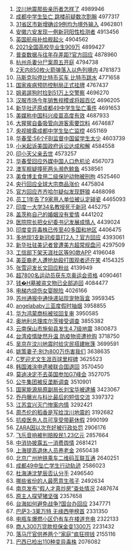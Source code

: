 1. [汶川地震那些亲历者怎样了](http://www.baidu.com/baidu?cl=3&tn=SE_baiduhomet8_jmjb7mjw&rsv_dl=fyb_top&fr=top1000&wd=%E3%EB%B4%A8%B5%D8%D5%F0%C4%C7%D0%A9%C7%D7%C0%FA%D5%DF%D4%F5%D1%F9%C1%CB) 4989946
1. [成都中学生坠亡 跳楼前疑数次割腕](http://www.baidu.com/baidu?cl=3&tn=SE_baiduhomet8_jmjb7mjw&rsv_dl=fyb_top&fr=top1000&wd=%B3%C9%B6%BC%D6%D0%D1%A7%C9%FA%D7%B9%CD%F6%20%CC%F8%C2%A5%C7%B0%D2%C9%CA%FD%B4%CE%B8%EE%CD%F3) 4977317
1. [31省区市新增确诊9例均为境外输入](http://www.baidu.com/baidu?cl=3&tn=SE_baiduhomet8_jmjb7mjw&rsv_dl=fyb_top&fr=top1000&wd=31%CA%A1%C7%F8%CA%D0%D0%C2%D4%F6%C8%B7%D5%EF9%C0%FD%BE%F9%CE%AA%BE%B3%CD%E2%CA%E4%C8%EB) 4962801
1. [安徽六安发现一例新冠阳性检测者](http://www.baidu.com/baidu?cl=3&tn=SE_baiduhomet8_jmjb7mjw&rsv_dl=fyb_top&fr=top1000&wd=%B0%B2%BB%D5%C1%F9%B0%B2%B7%A2%CF%D6%D2%BB%C0%FD%D0%C2%B9%DA%D1%F4%D0%D4%BC%EC%B2%E2%D5%DF) 4913456
1. [英国航母补给舰起火](http://www.baidu.com/baidu?cl=3&tn=SE_baiduhomet8_jmjb7mjw&rsv_dl=fyb_top&fr=top1000&wd=%D3%A2%B9%FA%BA%BD%C4%B8%B2%B9%B8%F8%BD%A2%C6%F0%BB%F0) 4904562
1. [2021全国高校毕业生909万](http://www.baidu.com/baidu?cl=3&tn=SE_baiduhomet8_jmjb7mjw&rsv_dl=fyb_top&fr=top1000&wd=2021%C8%AB%B9%FA%B8%DF%D0%A3%B1%CF%D2%B5%C9%FA909%CD%F2) 4899427
1. [普查数据与往年存差距?官方回应](http://www.baidu.com/baidu?cl=3&tn=SE_baiduhomet8_jmjb7mjw&rsv_dl=fyb_top&fr=top1000&wd=%C6%D5%B2%E9%CA%FD%BE%DD%D3%EB%CD%F9%C4%EA%B4%E6%B2%EE%BE%E0%3F%B9%D9%B7%BD%BB%D8%D3%A6) 4878960
1. [杭州杀妻分尸案周五开庭](http://www.baidu.com/baidu?cl=3&tn=SE_baiduhomet8_jmjb7mjw&rsv_dl=fyb_top&fr=top1000&wd=%BA%BC%D6%DD%C9%B1%C6%DE%B7%D6%CA%AC%B0%B8%D6%DC%CE%E5%BF%AA%CD%A5) 4794738
1. [2天内850枚火箭弹落入以色列境内](http://www.baidu.com/baidu?cl=3&tn=SE_baiduhomet8_jmjb7mjw&rsv_dl=fyb_top&fr=top1000&wd=2%CC%EC%C4%DA850%C3%B6%BB%F0%BC%FD%B5%AF%C2%E4%C8%EB%D2%D4%C9%AB%C1%D0%BE%B3%C4%DA) 4781873
1. [马斯克叫停比特币买车 比特币跳水](http://www.baidu.com/baidu?cl=3&tn=SE_baiduhomet8_jmjb7mjw&rsv_dl=fyb_top&fr=top1000&wd=%C2%ED%CB%B9%BF%CB%BD%D0%CD%A3%B1%C8%CC%D8%B1%D2%C2%F2%B3%B5%20%B1%C8%CC%D8%B1%D2%CC%F8%CB%AE) 4771658
1. [国家疾病预防控制局正式挂牌](http://www.baidu.com/baidu?cl=3&tn=SE_baiduhomet8_jmjb7mjw&rsv_dl=fyb_top&fr=top1000&wd=%B9%FA%BC%D2%BC%B2%B2%A1%D4%A4%B7%C0%BF%D8%D6%C6%BE%D6%D5%FD%CA%BD%B9%D2%C5%C6) 4767437
1. [姐弟遛狗时捡到51万上交警察](http://www.baidu.com/baidu?cl=3&tn=SE_baiduhomet8_jmjb7mjw&rsv_dl=fyb_top&fr=top1000&wd=%BD%E3%B5%DC%E5%DE%B9%B7%CA%B1%BC%F1%B5%BD51%CD%F2%C9%CF%BD%BB%BE%AF%B2%EC) 4696270
1. [汉服市场今年销售规模或将超百亿](http://www.baidu.com/baidu?cl=3&tn=SE_baiduhomet8_jmjb7mjw&rsv_dl=fyb_top&fr=top1000&wd=%BA%BA%B7%FE%CA%D0%B3%A1%BD%F1%C4%EA%CF%FA%CA%DB%B9%E6%C4%A3%BB%F2%BD%AB%B3%AC%B0%D9%D2%DA) 4696205
1. [新华社还原成都49中学生坠亡事件](http://www.baidu.com/baidu?cl=3&tn=SE_baiduhomet8_jmjb7mjw&rsv_dl=fyb_top&fr=top1000&wd=%D0%C2%BB%AA%C9%E7%BB%B9%D4%AD%B3%C9%B6%BC49%D6%D0%D1%A7%C9%FA%D7%B9%CD%F6%CA%C2%BC%FE) 4691653
1. [美媒称中国科兴疫苗高度有效](http://www.baidu.com/baidu?cl=3&tn=SE_baiduhomet8_jmjb7mjw&rsv_dl=fyb_top&fr=top1000&wd=%C3%C0%C3%BD%B3%C6%D6%D0%B9%FA%BF%C6%D0%CB%D2%DF%C3%E7%B8%DF%B6%C8%D3%D0%D0%A7) 4687933
1. [大猩猩自备吸管向游客索要饮料](http://www.baidu.com/baidu?cl=3&tn=SE_baiduhomet8_jmjb7mjw&rsv_dl=fyb_top&fr=top1000&wd=%B4%F3%D0%C9%D0%C9%D7%D4%B1%B8%CE%FC%B9%DC%CF%F2%D3%CE%BF%CD%CB%F7%D2%AA%D2%FB%C1%CF) 4674687
1. [央视披露成都中学生坠亡监控](http://www.baidu.com/baidu?cl=3&tn=SE_baiduhomet8_jmjb7mjw&rsv_dl=fyb_top&fr=top1000&wd=%D1%EB%CA%D3%C5%FB%C2%B6%B3%C9%B6%BC%D6%D0%D1%A7%C9%FA%D7%B9%CD%F6%BC%E0%BF%D8) 4651169
1. [华春莹:56个FBI监督中国留学生太少](http://www.baidu.com/baidu?cl=3&tn=SE_baiduhomet8_jmjb7mjw&rsv_dl=fyb_top&fr=top1000&wd=%BB%AA%B4%BA%D3%A8%3A56%B8%F6FBI%BC%E0%B6%BD%D6%D0%B9%FA%C1%F4%D1%A7%C9%FA%CC%AB%C9%D9) 4603739
1. [小米起诉美国政府诉讼达成和解](http://www.baidu.com/baidu?cl=3&tn=SE_baiduhomet8_jmjb7mjw&rsv_dl=fyb_top&fr=top1000&wd=%D0%A1%C3%D7%C6%F0%CB%DF%C3%C0%B9%FA%D5%FE%B8%AE%CB%DF%CB%CF%B4%EF%B3%C9%BA%CD%BD%E2) 4584558
1. [印小天父亲去世](http://www.baidu.com/baidu?cl=3&tn=SE_baiduhomet8_jmjb7mjw&rsv_dl=fyb_top&fr=top1000&wd=%D3%A1%D0%A1%CC%EC%B8%B8%C7%D7%C8%A5%CA%C0) 4573257
1. [华春莹回应外媒中国人口危机论](http://www.baidu.com/baidu?cl=3&tn=SE_baiduhomet8_jmjb7mjw&rsv_dl=fyb_top&fr=top1000&wd=%BB%AA%B4%BA%D3%A8%BB%D8%D3%A6%CD%E2%C3%BD%D6%D0%B9%FA%C8%CB%BF%DA%CE%A3%BB%FA%C2%DB) 4567073
1. [澳军舰疑撞死两头濒危鲸鱼](http://www.baidu.com/baidu?cl=3&tn=SE_baiduhomet8_jmjb7mjw&rsv_dl=fyb_top&fr=top1000&wd=%B0%C4%BE%FC%BD%A2%D2%C9%D7%B2%CB%C0%C1%BD%CD%B7%B1%F4%CE%A3%BE%A8%D3%E3) 4538561
1. [美食博主食用二级保护动物被刑拘](http://www.baidu.com/baidu?cl=3&tn=SE_baiduhomet8_jmjb7mjw&rsv_dl=fyb_top&fr=top1000&wd=%C3%C0%CA%B3%B2%A9%D6%F7%CA%B3%D3%C3%B6%FE%BC%B6%B1%A3%BB%A4%B6%AF%CE%EF%B1%BB%D0%CC%BE%D0) 4525460
1. [央行回应全球大宗商品涨价](http://www.baidu.com/baidu?cl=3&tn=SE_baiduhomet8_jmjb7mjw&rsv_dl=fyb_top&fr=top1000&wd=%D1%EB%D0%D0%BB%D8%D3%A6%C8%AB%C7%F2%B4%F3%D7%DA%C9%CC%C6%B7%D5%C7%BC%DB) 4475804
1. [官方回应齐齐哈尔疑似发现野狼](http://www.baidu.com/baidu?cl=3&tn=SE_baiduhomet8_jmjb7mjw&rsv_dl=fyb_top&fr=top1000&wd=%B9%D9%B7%BD%BB%D8%D3%A6%C6%EB%C6%EB%B9%FE%B6%FB%D2%C9%CB%C6%B7%A2%CF%D6%D2%B0%C0%C7) 4468098
1. [员工1年告了9家用人单位被认定碰瓷](http://www.baidu.com/baidu?cl=3&tn=SE_baiduhomet8_jmjb7mjw&rsv_dl=fyb_top&fr=top1000&wd=%D4%B1%B9%A41%C4%EA%B8%E6%C1%CB9%BC%D2%D3%C3%C8%CB%B5%A5%CE%BB%B1%BB%C8%CF%B6%A8%C5%F6%B4%C9) 4465093
1. [印度一大学34名教授死于新冠](http://www.baidu.com/baidu?cl=3&tn=SE_baiduhomet8_jmjb7mjw&rsv_dl=fyb_top&fr=top1000&wd=%D3%A1%B6%C8%D2%BB%B4%F3%D1%A734%C3%FB%BD%CC%CA%DA%CB%C0%D3%DA%D0%C2%B9%DA) 4452757
1. [盖茨称自己的婚姻没有爱情](http://www.baidu.com/baidu?cl=3&tn=SE_baiduhomet8_jmjb7mjw&rsv_dl=fyb_top&fr=top1000&wd=%B8%C7%B4%C4%B3%C6%D7%D4%BC%BA%B5%C4%BB%E9%D2%F6%C3%BB%D3%D0%B0%AE%C7%E9) 4441202
1. [医院院长把女纪委书记发展成情人](http://www.baidu.com/baidu?cl=3&tn=SE_baiduhomet8_jmjb7mjw&rsv_dl=fyb_top&fr=top1000&wd=%D2%BD%D4%BA%D4%BA%B3%A4%B0%D1%C5%AE%BC%CD%CE%AF%CA%E9%BC%C7%B7%A2%D5%B9%B3%C9%C7%E9%C8%CB) 4439024
1. [印度变异毒株已传至40多国和地区](http://www.baidu.com/baidu?cl=3&tn=SE_baiduhomet8_jmjb7mjw&rsv_dl=fyb_top&fr=top1000&wd=%D3%A1%B6%C8%B1%E4%D2%EC%B6%BE%D6%EA%D2%D1%B4%AB%D6%C140%B6%E0%B9%FA%BA%CD%B5%D8%C7%F8) 4406475
1. [多地现1支新冠疫苗打2人？官方回应](http://www.baidu.com/baidu?cl=3&tn=SE_baiduhomet8_jmjb7mjw&rsv_dl=fyb_top&fr=top1000&wd=%B6%E0%B5%D8%CF%D61%D6%A7%D0%C2%B9%DA%D2%DF%C3%E7%B4%F22%C8%CB%A3%BF%B9%D9%B7%BD%BB%D8%D3%A6) 4393061
1. [新华社驻美记者曾遭美方超常规盘问](http://www.baidu.com/baidu?cl=3&tn=SE_baiduhomet8_jmjb7mjw&rsv_dl=fyb_top&fr=top1000&wd=%D0%C2%BB%AA%C9%E7%D7%A4%C3%C0%BC%C7%D5%DF%D4%F8%D4%E2%C3%C0%B7%BD%B3%AC%B3%A3%B9%E6%C5%CC%CE%CA) 4297509
1. [工信部下架天涯社区等90款APP](http://www.baidu.com/baidu?cl=3&tn=SE_baiduhomet8_jmjb7mjw&rsv_dl=fyb_top&fr=top1000&wd=%B9%A4%D0%C5%B2%BF%CF%C2%BC%DC%CC%EC%D1%C4%C9%E7%C7%F8%B5%C890%BF%EEAPP) 4196048
1. [美亚裔老人遭抢劫殴打围观者还在笑](http://www.baidu.com/baidu?cl=3&tn=SE_baiduhomet8_jmjb7mjw&rsv_dl=fyb_top&fr=top1000&wd=%C3%C0%D1%C7%D2%E1%C0%CF%C8%CB%D4%E2%C7%C0%BD%D9%C5%B9%B4%F2%CE%A7%B9%DB%D5%DF%BB%B9%D4%DA%D0%A6) 4154325
1. [张雪迎发长文回应粉丝](http://www.baidu.com/baidu?cl=3&tn=SE_baiduhomet8_jmjb7mjw&rsv_dl=fyb_top&fr=top1000&wd=%D5%C5%D1%A9%D3%AD%B7%A2%B3%A4%CE%C4%BB%D8%D3%A6%B7%DB%CB%BF) 4139949
1. [超7800名运动员获东京奥运会资格](http://www.baidu.com/baidu?cl=3&tn=SE_baiduhomet8_jmjb7mjw&rsv_dl=fyb_top&fr=top1000&wd=%B3%AC7800%C3%FB%D4%CB%B6%AF%D4%B1%BB%F1%B6%AB%BE%A9%B0%C2%D4%CB%BB%E1%D7%CA%B8%F1) 4090461
1. [钱�H墓被盗文物已全部追回](http://www.baidu.com/baidu?cl=3&tn=SE_baiduhomet8_jmjb7mjw&rsv_dl=fyb_top&fr=top1000&wd=%C7%AE%E9H%C4%B9%B1%BB%B5%C1%CE%C4%CE%EF%D2%D1%C8%AB%B2%BF%D7%B7%BB%D8) 4084477
1. [电梯内烧伤女婴脱险](http://www.baidu.com/baidu?cl=3&tn=SE_baiduhomet8_jmjb7mjw&rsv_dl=fyb_top&fr=top1000&wd=%B5%E7%CC%DD%C4%DA%C9%D5%C9%CB%C5%AE%D3%A4%CD%D1%CF%D5) 4026166
1. [苏州通报中通快递站现宠物盲盒](http://www.baidu.com/baidu?cl=3&tn=SE_baiduhomet8_jmjb7mjw&rsv_dl=fyb_top&fr=top1000&wd=%CB%D5%D6%DD%CD%A8%B1%A8%D6%D0%CD%A8%BF%EC%B5%DD%D5%BE%CF%D6%B3%E8%CE%EF%C3%A4%BA%D0) 3959345
1. [angelababy三亚度假时抽烟](http://www.baidu.com/baidu?cl=3&tn=SE_baiduhomet8_jmjb7mjw&rsv_dl=fyb_top&fr=top1000&wd=angelababy%C8%FD%D1%C7%B6%C8%BC%D9%CA%B1%B3%E9%D1%CC) 3958855
1. [华为鸿蒙商标被驳回复审](http://www.baidu.com/baidu?cl=3&tn=SE_baiduhomet8_jmjb7mjw&rsv_dl=fyb_top&fr=top1000&wd=%BB%AA%CE%AA%BA%E8%C3%C9%C9%CC%B1%EA%B1%BB%B2%B5%BB%D8%B8%B4%C9%F3) 3950585
1. [奥地利总理库尔茨接受调查](http://www.baidu.com/baidu?cl=3&tn=SE_baiduhomet8_jmjb7mjw&rsv_dl=fyb_top&fr=top1000&wd=%B0%C2%B5%D8%C0%FB%D7%DC%C0%ED%BF%E2%B6%FB%B4%C4%BD%D3%CA%DC%B5%F7%B2%E9) 3855382
1. [云南保山市施甸县发生4.7级地震](http://www.baidu.com/baidu?cl=3&tn=SE_baiduhomet8_jmjb7mjw&rsv_dl=fyb_top&fr=top1000&wd=%D4%C6%C4%CF%B1%A3%C9%BD%CA%D0%CA%A9%B5%E9%CF%D8%B7%A2%C9%FA4.7%BC%B6%B5%D8%D5%F0) 3800873
1. [台湾疫情陡然升温 防疫物资遭抢购](http://www.baidu.com/baidu?cl=3&tn=SE_baiduhomet8_jmjb7mjw&rsv_dl=fyb_top&fr=top1000&wd=%CC%A8%CD%E5%D2%DF%C7%E9%B6%B8%C8%BB%C9%FD%CE%C2%20%B7%C0%D2%DF%CE%EF%D7%CA%D4%E2%C7%C0%B9%BA) 3718750
1. [吴京在汶川地震时给灾民搭建帐篷](http://www.baidu.com/baidu?cl=3&tn=SE_baiduhomet8_jmjb7mjw&rsv_dl=fyb_top&fr=top1000&wd=%CE%E2%BE%A9%D4%DA%E3%EB%B4%A8%B5%D8%D5%F0%CA%B1%B8%F8%D4%D6%C3%F1%B4%EE%BD%A8%D5%CA%C5%F1) 3699591
1. [姚策妻子:别为800万伤害我们](http://www.baidu.com/baidu?cl=3&tn=SE_baiduhomet8_jmjb7mjw&rsv_dl=fyb_top&fr=top1000&wd=%D2%A6%B2%DF%C6%DE%D7%D3%3A%B1%F0%CE%AA800%CD%F2%C9%CB%BA%A6%CE%D2%C3%C7) 3638635
1. [C罗迎尤文生涯百球里程碑](http://www.baidu.com/baidu?cl=3&tn=SE_baiduhomet8_jmjb7mjw&rsv_dl=fyb_top&fr=top1000&wd=C%C2%DE%D3%AD%D3%C8%CE%C4%C9%FA%D1%C4%B0%D9%C7%F2%C0%EF%B3%CC%B1%AE) 3625523
1. [韩国滩涂申遗被联合国退回](http://www.baidu.com/baidu?cl=3&tn=SE_baiduhomet8_jmjb7mjw&rsv_dl=fyb_top&fr=top1000&wd=%BA%AB%B9%FA%CC%B2%CD%BF%C9%EA%D2%C5%B1%BB%C1%AA%BA%CF%B9%FA%CD%CB%BB%D8) 3570450
1. [莫迪决定不去英国参加G7峰会](http://www.baidu.com/baidu?cl=3&tn=SE_baiduhomet8_jmjb7mjw&rsv_dl=fyb_top&fr=top1000&wd=%C4%AA%B5%CF%BE%F6%B6%A8%B2%BB%C8%A5%D3%A2%B9%FA%B2%CE%BC%D3G7%B7%E5%BB%E1) 3527075
1. [公牛集团被反垄断调查](http://www.baidu.com/baidu?cl=3&tn=SE_baiduhomet8_jmjb7mjw&rsv_dl=fyb_top&fr=top1000&wd=%B9%AB%C5%A3%BC%AF%CD%C5%B1%BB%B7%B4%C2%A2%B6%CF%B5%F7%B2%E9) 3510901
1. [国家能源局原副局长刘宝华被逮捕](http://www.baidu.com/baidu?cl=3&tn=SE_baiduhomet8_jmjb7mjw&rsv_dl=fyb_top&fr=top1000&wd=%B9%FA%BC%D2%C4%DC%D4%B4%BE%D6%D4%AD%B8%B1%BE%D6%B3%A4%C1%F5%B1%A6%BB%AA%B1%BB%B4%FE%B2%B6) 3423067
1. [乔丹曝光与科比最后的短信交流](http://www.baidu.com/baidu?cl=3&tn=SE_baiduhomet8_jmjb7mjw&rsv_dl=fyb_top&fr=top1000&wd=%C7%C7%B5%A4%C6%D8%B9%E2%D3%EB%BF%C6%B1%C8%D7%EE%BA%F3%B5%C4%B6%CC%D0%C5%BD%BB%C1%F7) 3397372
1. [江苏宜兴灭门惨案内情](http://www.baidu.com/baidu?cl=3&tn=SE_baiduhomet8_jmjb7mjw&rsv_dl=fyb_top&fr=top1000&wd=%BD%AD%CB%D5%D2%CB%D0%CB%C3%F0%C3%C5%B2%D2%B0%B8%C4%DA%C7%E9) 3292421
1. [周杰伦的稻香是写给汶川地震的](http://www.baidu.com/baidu?cl=3&tn=SE_baiduhomet8_jmjb7mjw&rsv_dl=fyb_top&fr=top1000&wd=%D6%DC%BD%DC%C2%D7%B5%C4%B5%BE%CF%E3%CA%C7%D0%B4%B8%F8%E3%EB%B4%A8%B5%D8%D5%F0%B5%C4) 3192682
1. [抗疫医务人员可享受带薪休假](http://www.baidu.com/baidu?cl=3&tn=SE_baiduhomet8_jmjb7mjw&rsv_dl=fyb_top&fr=top1000&wd=%BF%B9%D2%DF%D2%BD%CE%F1%C8%CB%D4%B1%BF%C9%CF%ED%CA%DC%B4%F8%D0%BD%D0%DD%BC%D9) 2990199
1. [ZARA因以次充好被行政处罚](http://www.baidu.com/baidu?cl=3&tn=SE_baiduhomet8_jmjb7mjw&rsv_dl=fyb_top&fr=top1000&wd=ZARA%D2%F2%D2%D4%B4%CE%B3%E4%BA%C3%B1%BB%D0%D0%D5%FE%B4%A6%B7%A3) 2906176
1. [飞乐音响被判赔股民1.23亿元](http://www.baidu.com/baidu?cl=3&tn=SE_baiduhomet8_jmjb7mjw&rsv_dl=fyb_top&fr=top1000&wd=%B7%C9%C0%D6%D2%F4%CF%EC%B1%BB%C5%D0%C5%E2%B9%C9%C3%F11.23%D2%DA%D4%AA) 2857664
1. [中消协披露五一消费舆情](http://www.baidu.com/baidu?cl=3&tn=SE_baiduhomet8_jmjb7mjw&rsv_dl=fyb_top&fr=top1000&wd=%D6%D0%CF%FB%D0%AD%C5%FB%C2%B6%CE%E5%D2%BB%CF%FB%B7%D1%D3%DF%C7%E9) 2681421
1. [上海提高退休人员养老金](http://www.baidu.com/baidu?cl=3&tn=SE_baiduhomet8_jmjb7mjw&rsv_dl=fyb_top&fr=top1000&wd=%C9%CF%BA%A3%CC%E1%B8%DF%CD%CB%D0%DD%C8%CB%D4%B1%D1%F8%C0%CF%BD%F0) 2650438
1. [北京广州地铁乘车二维码互联互通](http://www.baidu.com/baidu?cl=3&tn=SE_baiduhomet8_jmjb7mjw&rsv_dl=fyb_top&fr=top1000&wd=%B1%B1%BE%A9%B9%E3%D6%DD%B5%D8%CC%FA%B3%CB%B3%B5%B6%FE%CE%AC%C2%EB%BB%A5%C1%AA%BB%A5%CD%A8) 2640251
1. [成都49中坠亡学生行动轨迹](http://www.baidu.com/baidu?cl=3&tn=SE_baiduhomet8_jmjb7mjw&rsv_dl=fyb_top&fr=top1000&wd=%B3%C9%B6%BC49%D6%D0%D7%B9%CD%F6%D1%A7%C9%FA%D0%D0%B6%AF%B9%EC%BC%A3) 2586023
1. [杜海涛沈梦辰否认分手](http://www.baidu.com/baidu?cl=3&tn=SE_baiduhomet8_jmjb7mjw&rsv_dl=fyb_top&fr=top1000&wd=%B6%C5%BA%A3%CC%CE%C9%F2%C3%CE%B3%BD%B7%F1%C8%CF%B7%D6%CA%D6) 2496540
1. [哪些省份的人最愿意生孩子](http://www.baidu.com/baidu?cl=3&tn=SE_baiduhomet8_jmjb7mjw&rsv_dl=fyb_top&fr=top1000&wd=%C4%C4%D0%A9%CA%A1%B7%DD%B5%C4%C8%CB%D7%EE%D4%B8%D2%E2%C9%FA%BA%A2%D7%D3) 2492634
1. [南京发布“假人才真炒房”查处情况](http://www.baidu.com/baidu?cl=3&tn=SE_baiduhomet8_jmjb7mjw&rsv_dl=fyb_top&fr=top1000&wd=%C4%CF%BE%A9%B7%A2%B2%BC%A1%B0%BC%D9%C8%CB%B2%C5%D5%E6%B3%B4%B7%BF%A1%B1%B2%E9%B4%A6%C7%E9%BF%F6) 2487674
1. [原主人探望猪坚强](http://www.baidu.com/baidu?cl=3&tn=SE_baiduhomet8_jmjb7mjw&rsv_dl=fyb_top&fr=top1000&wd=%D4%AD%D6%F7%C8%CB%CC%BD%CD%FB%D6%ED%BC%E1%C7%BF) 2357658
1. [台海如何避免战争?国台办回应](http://www.baidu.com/baidu?cl=3&tn=SE_baiduhomet8_jmjb7mjw&rsv_dl=fyb_top&fr=top1000&wd=%CC%A8%BA%A3%C8%E7%BA%CE%B1%DC%C3%E2%D5%BD%D5%F9%3F%B9%FA%CC%A8%B0%EC%BB%D8%D3%A6) 2347771
1. [巴萨3-3莱万特 无缘西甲榜首](http://www.baidu.com/baidu?cl=3&tn=SE_baiduhomet8_jmjb7mjw&rsv_dl=fyb_top&fr=top1000&wd=%B0%CD%C8%F83-3%C0%B3%CD%F2%CC%D8%20%CE%DE%D4%B5%CE%F7%BC%D7%B0%F1%CA%D7) 2331350
1. [电瓶车爆燃小区仍有车在楼道充电](http://www.baidu.com/baidu?cl=3&tn=SE_baiduhomet8_jmjb7mjw&rsv_dl=fyb_top&fr=top1000&wd=%B5%E7%C6%BF%B3%B5%B1%AC%C8%BC%D0%A1%C7%F8%C8%D4%D3%D0%B3%B5%D4%DA%C2%A5%B5%C0%B3%E4%B5%E7) 2322133
1. [商人300万贷款担保金变1300万](http://www.baidu.com/baidu?cl=3&tn=SE_baiduhomet8_jmjb7mjw&rsv_dl=fyb_top&fr=top1000&wd=%C9%CC%C8%CB300%CD%F2%B4%FB%BF%EE%B5%A3%B1%A3%BD%F0%B1%E41300%CD%F2) 2231432
1. [落马厅官供养两个“家庭”疯狂捞钱](http://www.baidu.com/baidu?cl=3&tn=SE_baiduhomet8_jmjb7mjw&rsv_dl=fyb_top&fr=top1000&wd=%C2%E4%C2%ED%CC%FC%B9%D9%B9%A9%D1%F8%C1%BD%B8%F6%A1%B0%BC%D2%CD%A5%A1%B1%B7%E8%BF%F1%C0%CC%C7%AE) 2155116
1. [巴西已检出110种变异毒株](http://www.baidu.com/baidu?cl=3&tn=SE_baiduhomet8_jmjb7mjw&rsv_dl=fyb_top&fr=top1000&wd=%B0%CD%CE%F7%D2%D1%BC%EC%B3%F6110%D6%D6%B1%E4%D2%EC%B6%BE%D6%EA) 2076082
